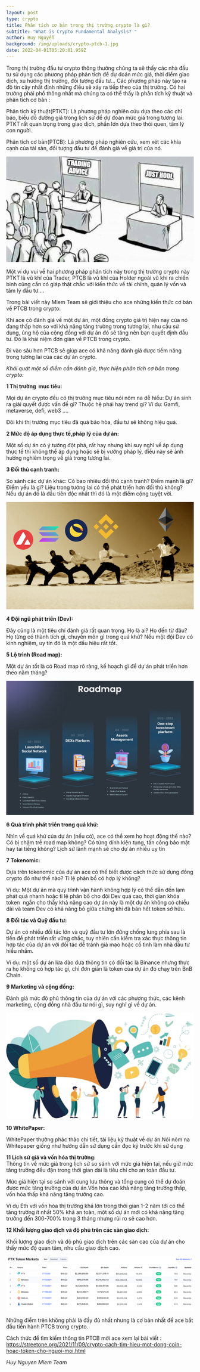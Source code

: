 ```yaml
---
layout: post
type: crypto
title: Phân tích cơ bản trong thị trường crypto là gì?
subtitle: "What is Crypto Fundamental Analysis? "
author: Huy Nguyễn
background: /img/uploads/crypto-ptcb-1.jpg
date: 2022-04-01T05:20:01.959Z
---
```

<!--StartFragment-->

Trong thị trường đầu tư crypto thông thường chúng ta sẽ thấy các nhà đầu tư sử dụng các phương pháp phân tích để dự đoán mức giá, thời điểm giao dịch, xu hướng thị trường, đối tượng đầu tư… Các phương pháp này tạo ra độ tin cậy nhất định những điều sẽ xảy ra tiếp theo của thị trường. Có hai trường phái phổ thông nhất mà chúng ta có thể thấy là phân tích kỹ thuật và phân tích cơ bản :

Phân tích kỹ thuật(PTKT): Là phương pháp nghiên cứu dựa theo các chỉ báo, biểu đồ đường giá trong lịch sử để dự đoán mức giá trong tương lai. PTKT rất quan trọng trong giao dịch, phần lớn dựa theo thói quen, tâm lý con người.

Phân tích cơ bản(PTCB): Là phương pháp nghiên cứu, xem xét các khía cạnh của tài sản, đối tượng đầu tư để đánh giá về giá trị của nó.

![](/img/uploads/crypto-ptcb-2.jpg)

Một ví dụ vui về hai phương pháp phân tích này trong thị trường crypto này PTKT là vũ khí của Trader, PTCB là vũ khí của Holder ngoài vũ khí ra chiến binh cũng cần có giáp thật chắc với kiến thức về tài chính, quản lý vốn và tâm lý đầu tư….



Trong bài viết này Mlem Team sẽ giới thiệu cho ace những kiến thức cơ bản về PTCB trong crypto:

Khi ace có đánh giá về một dự án, một đồng crypto giá trị hiện nay của nó đang thấp hơn so với khả năng tăng trưởng trong tương lai, nhu cầu sử dụng, ủng hộ của cộng đồng với dự án đó sẽ tăng nên bạn quyết định đầu tư. Đó là khái niệm đơn giản về PTCB trong crypto.

Đi vào sâu hơn PTCB sẽ giúp ace có khả năng đánh giá được tiềm năng trong tương lai của các dự án crypto.

*Khái quát một số điểm cần đánh giá, thực hiện phân tích cơ bản trong crypto:*



**1 Thị trường  mục tiêu:**

Mọi dự án crypto đều có thị trường mục tiêu nói nôm na dễ hiểu: Dự án sinh ra giải quyết được vấn đề gì? Thuộc hệ phái hay trend gì? Ví dụ: Gamfi, metaverse, defi, web3 ….

Đôi khi thị trường mục tiêu đã quá bão hòa, đầu tư sẽ không hiệu quả.

**2 Mức độ áp dụng thực tế,pháp lý của dự án:**

Một số dự án có ý tưởng đột phá, rất hay nhưng khi suy nghĩ về áp dụng thực tế thì không thể áp dụng hoặc sẽ bị vướng pháp lý, điều này sẽ ảnh hưởng nghiêm trọng về giá trong tương lai.

**3 Đối thủ cạnh tranh:**

So sánh các dự án khác: Có bao nhiêu đối thủ cạnh tranh? Điểm mạnh là gì? Điểm yếu là gì? Liệu trong tường lai có thể phát triển hơn đối thủ không? Nếu dự án đó là đầu tiên độc nhất thì đó là một điểm cộng tuyệt vời.

![](/img/uploads/crypto-ptcb-3.jpg)

**4 Đội ngũ phát triển (Dev):**

Đây cũng là một tiêu chí đánh giá rất quan trọng. Họ là ai? Họ đến từ đâu? Họ từng có thành tích gì, chuyên môn gì trong quá khứ? Nếu một đội Dev có kinh nghiệm, uy tín đó là một dấu hiệu rất tốt.

**5 Lộ trình (Road map):**

Một dự án tốt là có Road map rõ ràng, kế hoạch gì để dự án phát triển hơn theo năm tháng? 

![](/img/uploads/crypto-ptcb-4.jpg)

**6 Quá trình phát triển trong quá khứ:**

Nhìn về quá khứ của dự án (nếu có), ace có thể xem họ hoạt động thế nào? Có bị chậm trễ road map không? Có từng dính kiện tụng, tấn công bảo mật hay tai tiếng không? Lịch sử lành mạnh sẽ cho dự án nhiều uy tín

**7 Tokenomic:**

Dựa trên tokenomic của dự án ace có thể biết được cách thức sử dụng đồng crypto đó như thế nào? Tỉ lệ phân bổ có hợp lý không? 

Ví dụ: Một dự án mà quy trình vận hành không hợp lý có thể dẫn đến lạm phát quá nhanh hoặc tỉ lệ phân bố cho đội Dev quá cao, thời gian khóa token  ngắn cho thấy khả năng cao dự án này là một dự án không có chiều dài và team Dev có khả năng bỏ giữa chừng khi đã bán hết token sở hữu.

**8 Đối tác và Quỹ đầu tư:**

Dự án có nhiều đối tác lớn và quỹ đầu tư lớn đứng chống lưng phía sau là tiền đề phát triển rất vững chắc, tuy nhiên cần kiểm tra xác thực thông tin hợp tác của dự án với đối tác để tránh giả mạo hoặc cố tình làm nhà đầu tư hiểu nhầm.

Ví dụ: một số dự án lừa đảo đưa thông tin có đối tác là Binance nhưng thực ra họ không có hợp tác gì, chỉ đơn giản là token của dự án đó chạy trên BnB Chain.

**9 Marketing và cộng đồng:**

Đánh giá mức độ phủ thông tin của dự án với các phương thức, các kênh marketing, cộng đồng nhà đầu tư nói gì, suy nghĩ gì về dự án.

![](/img/uploads/crypto-ptcb-5.jpg)

**10 WhitePaper:**

WhitePaper thường phác thảo chi tiết, tài liệu kỹ thuật về dự án.Nói nôm na Whitepaper giống như hướng dẫn sử dụng cần đọc kỹ trước khi sử dụng

**11 Lịch sử giá và vốn hóa thị trường:**\
Thông tin về mức giá trong lịch sử so sánh với mức giá hiện tại, nếu giữ mức tăng trưởng đều đặn trong thời gian dài là tiêu chí cho an toàn đầu tư.

Mức giá hiện tại so sánh với cung lưu thông và tổng cung có thể dự đoán được mức tăng trưởng của dự án.Vốn hóa cao khả năng tăng trưởng thấp, vốn hóa thấp khả năng tăng trưởng cao.

Ví dụ Eth với vốn hóa thị trường khá lớn trong thời gian 1-2 năm tới có thể tăng trưởng ít nhất 50% khá an toàn, một số dự án mới có khả năng tăng trưởng đến 300-700% trong 3 tháng nhưng rủi ro sẽ cao hơn.

**12 Khối lượng giao dịch và độ phủ trên các sàn giao dịch:**

Khối lượng giao dịch và độ phủ giao dịch trên các sàn cao của dự án cho thấy mức độ quan tâm, nhu cầu giao dịch cao.

![](/img/uploads/crypto-ptcb-6.jpg)

Những điểm trên không phải là đầy đủ nhất nhưng là cơ bản nhất để ace bắt đầu tiến hành PTCB trong crypto.

Cách thức để tìm kiếm thông tin PTCB mời ace xem lại bài viết : <https://streetone.org/2021/11/09/crypto-cach-tim-hieu-mot-dong-coin-hoac-token-cho-nguoi-moi.html>



*Huy Nguyen Mlem Team*



<!--EndFragment-->